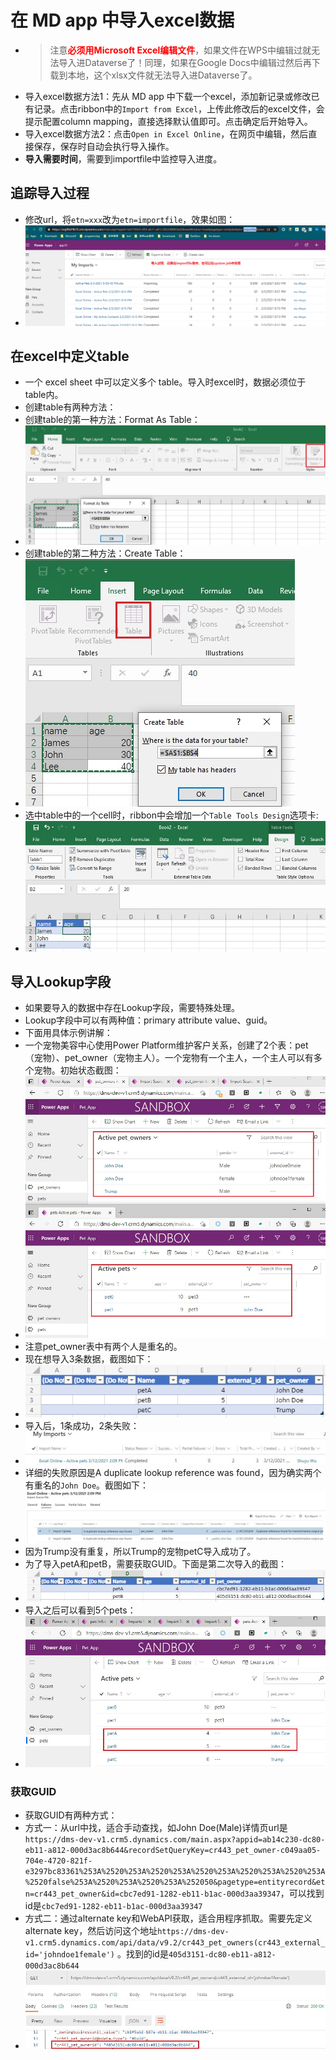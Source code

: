 # 在 MD app 中导入excel数据
+ >注意<span style="color:red;font-weight:bold">必须用Microsoft Excel编辑文件</span>，如果文件在WPS中编辑过就无法导入进Dataverse了！同理，如果在Google Docs中编辑过然后再下载到本地，这个xlsx文件就无法导入进Dataverse了。
+ 导入excel数据方法1：先从 MD app 中下载一个excel，添加新记录或修改已有记录。点击ribbon中的`Import from Excel`，上传此修改后的excel文件，会提示配置column mapping，直接选择默认值即可。点击确定后开始导入。
+ 导入excel数据方法2：点击`Open in Excel Online`，在网页中编辑，然后直接保存，保存时自动会执行导入操作。
+ **导入需要时间**，需要到importfile中监控导入进度。

## 追踪导入过程
+ 修改url，将`etn=xxx`改为`etn=importfile`，效果如图：
+ ![](imgs/10-track-import-progress.png)

## 在excel中定义table
+ 一个 excel sheet 中可以定义多个 table。导入时excel时，数据必须位于table内。
+ 创建table有两种方法：
+ 创建table的第一种方法：Format As Table：
+ ![](imgs/11-format-as-table.jpg)
+ 创建table的第二种方法：Create Table：
+ ![](imgs/12-create-table.jpg)
+ 选中table中的一个cell时，ribbon中会增加一个`Table Tools Design`选项卡:
+ ![](imgs/13-table-preview.jpg)

## 导入Lookup字段
+ 如果要导入的数据中存在Lookup字段，需要特殊处理。
+ Lookup字段中可以有两种值：primary attribute value、guid。
+ 下面用具体示例讲解：
+ 一个宠物美容中心使用Power Platform维护客户关系，创建了2个表：pet（宠物）、pet_owner（宠物主人）。一个宠物有一个主人，一个主人可以有多个宠物。初始状态截图：
+ ![](imgs/20-Lookup-pet-pet_owner.jpg)
+ 注意pet_owner表中有两个人是重名的。
+ 现在想导入3条数据，截图如下：
+ ![](imgs/21-excel-content-with-duplicate-name.jpg)
+ 导入后，1条成功，2条失败：
+ ![](imgs/22-import-status-1success-2fail.jpg)
+ 详细的失败原因是A duplicate lookup reference was found，因为确实两个有重名的`John Doe`。截图如下：
+ ![](imgs/23-fail-reason.jpg)
+ 因为Trump没有重复，所以Trump的宠物petC导入成功了。
+ 为了导入petA和petB，需要获取GUID。下面是第二次导入的截图：
+ ![](imgs/25-excel-with-guid.jpg)
+ 导入之后可以看到5个pets：
+ ![](imgs/26-after-import.jpg)

### 获取GUID
+ 获取GUID有两种方式：
+ 方式一：从url中找，适合手动查找，如John Doe(Male)详情页url是 `https://dms-dev-v1.crm5.dynamics.com/main.aspx?appid=ab14c230-dc80-eb11-a812-000d3ac8b644&recordSetQueryKey=cr443_pet_owner-c049aa05-704e-4720-821f-e3297bc83361%253A%2520%253A%2520%253A%2520%253A%2520%253A%2520%253A%2520false%253A%2520%253A%2520%253A%252050&pagetype=entityrecord&etn=cr443_pet_owner&id=cbc7ed91-1282-eb11-b1ac-000d3aa39347`，可以找到id是`cbc7ed91-1282-eb11-b1ac-000d3aa39347` 
+ 方式二：通过alternate key和WebAPI获取，适合用程序抓取。需要先定义alternate key，然后访问这个地址`https://dms-dev-v1.crm5.dynamics.com/api/data/v9.2/cr443_pet_owners(cr443_external_id='johndoe1female')` 。找到的id是`405d3151-dc80-eb11-a812-000d3ac8b644`
+ ![](imgs/24-postman-webapi.jpg)